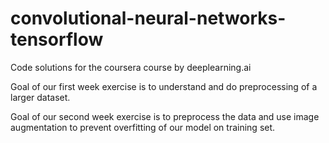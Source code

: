 # convolutional-neural-networks-tensorflow
Code solutions for the coursera course by deeplearning.ai


Goal of our first week exercise is to understand and do preprocessing of a larger dataset.


Goal of our second week exercise is to preprocess the data and use image augmentation to prevent overfitting of our model on training set.
